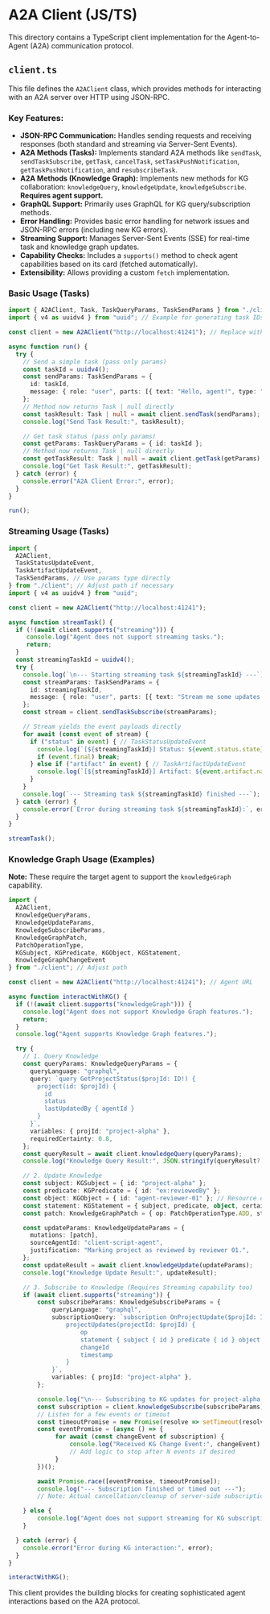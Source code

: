 # A2A Client (JS/TS)

This directory contains a TypeScript client implementation for the Agent-to-Agent (A2A) communication protocol.

## `client.ts`

This file defines the `A2AClient` class, which provides methods for interacting with an A2A server over HTTP using JSON-RPC.

### Key Features:

-   **JSON-RPC Communication:** Handles sending requests and receiving responses (both standard and streaming via Server-Sent Events).
-   **A2A Methods (Tasks):** Implements standard A2A methods like `sendTask`, `sendTaskSubscribe`, `getTask`, `cancelTask`, `setTaskPushNotification`, `getTaskPushNotification`, and `resubscribeTask`.
-   **A2A Methods (Knowledge Graph):** Implements new methods for KG collaboration: `knowledgeQuery`, `knowledgeUpdate`, `knowledgeSubscribe`. **Requires agent support.**
-   **GraphQL Support:** Primarily uses GraphQL for KG query/subscription methods.
-   **Error Handling:** Provides basic error handling for network issues and JSON-RPC errors (including new KG errors).
-   **Streaming Support:** Manages Server-Sent Events (SSE) for real-time task and knowledge graph updates.
-   **Capability Checks:** Includes a `supports()` method to check agent capabilities based on its card (fetched automatically).
-   **Extensibility:** Allows providing a custom `fetch` implementation.

### Basic Usage (Tasks)

```typescript
import { A2AClient, Task, TaskQueryParams, TaskSendParams } from "./client"; // Import necessary types
import { v4 as uuidv4 } from "uuid"; // Example for generating task IDs

const client = new A2AClient("http://localhost:41241"); // Replace with your server URL

async function run() {
  try {
    // Send a simple task (pass only params)
    const taskId = uuidv4();
    const sendParams: TaskSendParams = {
      id: taskId,
      message: { role: "user", parts: [{ text: "Hello, agent!", type: "text" }] },
    };
    // Method now returns Task | null directly
    const taskResult: Task | null = await client.sendTask(sendParams);
    console.log("Send Task Result:", taskResult);

    // Get task status (pass only params)
    const getParams: TaskQueryParams = { id: taskId };
    // Method now returns Task | null directly
    const getTaskResult: Task | null = await client.getTask(getParams);
    console.log("Get Task Result:", getTaskResult);
  } catch (error) {
    console.error("A2A Client Error:", error);
  }
}

run();
```

### Streaming Usage (Tasks)

```typescript
import {
  A2AClient,
  TaskStatusUpdateEvent,
  TaskArtifactUpdateEvent,
  TaskSendParams, // Use params type directly
} from "./client"; // Adjust path if necessary
import { v4 as uuidv4 } from "uuid";

const client = new A2AClient("http://localhost:41241");

async function streamTask() {
  if (!(await client.supports("streaming"))) {
     console.log("Agent does not support streaming tasks.");
     return;
  }
  const streamingTaskId = uuidv4();
  try {
    console.log(`\n--- Starting streaming task ${streamingTaskId} ---`);
    const streamParams: TaskSendParams = {
      id: streamingTaskId,
      message: { role: "user", parts: [{ text: "Stream me some updates!", type: "text" }] },
    };
    const stream = client.sendTaskSubscribe(streamParams);

    // Stream yields the event payloads directly
    for await (const event of stream) {
      if ("status" in event) { // TaskStatusUpdateEvent
        console.log(`[${streamingTaskId}] Status: ${event.status.state}`);
        if (event.final) break;
      } else if ("artifact" in event) { // TaskArtifactUpdateEvent
        console.log(`[${streamingTaskId}] Artifact: ${event.artifact.name ?? 'unnamed'}`);
      }
    }
    console.log(`--- Streaming task ${streamingTaskId} finished ---`);
  } catch (error) {
    console.error(`Error during streaming task ${streamingTaskId}:`, error);
  }
}

streamTask();
```

### Knowledge Graph Usage (Examples)

**Note:** These require the target agent to support the `knowledgeGraph` capability.

```typescript
import {
  A2AClient,
  KnowledgeQueryParams,
  KnowledgeUpdateParams,
  KnowledgeSubscribeParams,
  KnowledgeGraphPatch,
  PatchOperationType,
  KGSubject, KGPredicate, KGObject, KGStatement,
  KnowledgeGraphChangeEvent
} from "./client"; // Adjust path

const client = new A2AClient("http://localhost:41241"); // Agent URL

async function interactWithKG() {
  if (!(await client.supports("knowledgeGraph"))) {
    console.log("Agent does not support Knowledge Graph features.");
    return;
  }
  console.log("Agent supports Knowledge Graph features.");

  try {
    // 1. Query Knowledge
    const queryParams: KnowledgeQueryParams = {
      queryLanguage: "graphql",
      query: `query GetProjectStatus($projId: ID!) {
        project(id: $projId) {
          id
          status
          lastUpdatedBy { agentId }
        }
      }`,
      variables: { projId: "project-alpha" },
      requiredCertainty: 0.8,
    };
    const queryResult = await client.knowledgeQuery(queryParams);
    console.log("Knowledge Query Result:", JSON.stringify(queryResult?.data, null, 2));

    // 2. Update Knowledge
    const subject: KGSubject = { id: "project-alpha" };
    const predicate: KGPredicate = { id: "ex:reviewedBy" };
    const object: KGObject = { id: "agent-reviewer-01" }; // Resource object
    const statement: KGStatement = { subject, predicate, object, certainty: 0.99 };
    const patch: KnowledgeGraphPatch = { op: PatchOperationType.ADD, statement };

    const updateParams: KnowledgeUpdateParams = {
      mutations: [patch],
      sourceAgentId: "client-script-agent",
      justification: "Marking project as reviewed by reviewer 01.",
    };
    const updateResult = await client.knowledgeUpdate(updateParams);
    console.log("Knowledge Update Result:", updateResult);

    // 3. Subscribe to Knowledge (Requires Streaming capability too)
    if (await client.supports("streaming")) {
        const subscribeParams: KnowledgeSubscribeParams = {
            queryLanguage: "graphql",
            subscriptionQuery: `subscription OnProjectUpdate($projId: ID!) {
                projectUpdates(projectId: $projId) {
                    op
                    statement { subject { id } predicate { id } object { id value } }
                    changeId
                    timestamp
                }
            }`,
            variables: { projId: "project-alpha" },
        };

        console.log("\n--- Subscribing to KG updates for project-alpha ---");
        const subscription = client.knowledgeSubscribe(subscribeParams);
        // Listen for a few events or timeout
        const timeoutPromise = new Promise(resolve => setTimeout(resolve, 10000)); // 10 sec timeout
        const eventPromise = (async () => {
             for await (const changeEvent of subscription) {
                 console.log("Received KG Change Event:", changeEvent);
                 // Add logic to stop after N events if desired
             }
        })();

        await Promise.race([eventPromise, timeoutPromise]);
        console.log("--- Subscription finished or timed out ---");
        // Note: Actual cancellation/cleanup of server-side subscription might need another mechanism if required.

    } else {
        console.log("Agent does not support streaming for KG subscriptions.");
    }

  } catch (error) {
    console.error("Error during KG interaction:", error);
  }
}

interactWithKG();
```

This client provides the building blocks for creating sophisticated agent interactions based on the A2A protocol.